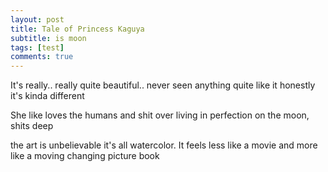 ```yaml
---
layout: post
title: Tale of Princess Kaguya
subtitle: is moon
tags: [test]
comments: true
---
```


It's really.. really quite beautiful.. never seen anything quite like it honestly it's kinda different

She like loves the humans and shit over living in perfection on the moon, shits deep

the art is unbelievable  it's all watercolor. It feels less like a movie and more like a moving changing picture book
